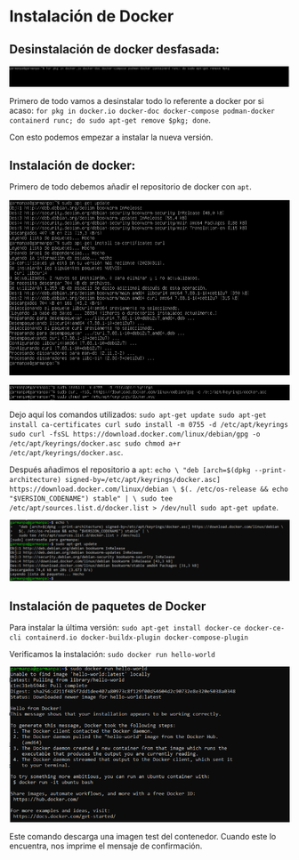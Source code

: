 # Instalación de Docker

## Desinstalación de docker desfasada:

![img](https://github.com/pgarman524/DespliegueWeb/blob/master/01/docker/imagenes/01_desinstalacion_versiones_anteriores.PNG)

Primero de todo vamos a desinstalar todo lo referente a docker por si acaso:
    `for pkg in docker.io docker-doc docker-compose podman-docker containerd runc; do sudo apt-get remove $pkg; done`.

Con esto podemos empezar a instalar la nueva versión.


## Instalación de docker:

Primero de todo debemos añadir el repositorio de docker con `apt`.

![img](https://github.com/pgarman524/DespliegueWeb/blob/master/01/docker/imagenes/02_instalacion_docker_part01.PNG)

![img](https://github.com/pgarman524/DespliegueWeb/blob/master/01/docker/imagenes/02_instalacion_docker_part02.PNG)

Dejo aquí los comandos utilizados:
`sudo apt-get update
sudo apt-get install ca-certificates curl
sudo install -m 0755 -d /etc/apt/keyrings
sudo curl -fsSL https://download.docker.com/linux/debian/gpg -o /etc/apt/keyrings/docker.asc
sudo chmod a+r /etc/apt/keyrings/docker.asc`.

Después añadimos el repositorio a `apt`:
`echo \
  "deb [arch=$(dpkg --print-architecture) signed-by=/etc/apt/keyrings/docker.asc] https://download.docker.com/linux/debian \
  $(. /etc/os-release && echo "$VERSION_CODENAME") stable" | \
  sudo tee /etc/apt/sources.list.d/docker.list > /dev/null
sudo apt-get update`.

![img](https://github.com/pgarman524/DespliegueWeb/blob/master/01/docker/imagenes/02_instalacion_docker_part03.PNG)


## Instalación de paquetes de Docker

Para instalar la última versión:
`sudo apt-get install docker-ce docker-ce-cli containerd.io docker-buildx-plugin docker-compose-plugin`

Verificamos la instalación:
`sudo docker run hello-world`

![img](https://github.com/pgarman524/DespliegueWeb/blob/master/01/docker/imagenes/03_hello_world_docker.PNG)

Este comando descarga una imagen test del contenedor. Cuando este lo encuentra, nos imprime el mensaje de confirmación.
